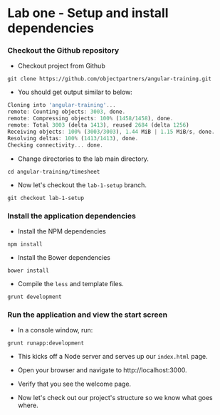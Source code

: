 # Lab one - Setup and install dependencies

### Checkout the Github repository

- Checkout project from Github

```
git clone https://github.com/objectpartners/angular-training.git
```

- You should get output similar to below:

```javascript
Cloning into 'angular-training'...
remote: Counting objects: 3003, done.
remote: Compressing objects: 100% (1458/1458), done.
remote: Total 3003 (delta 1413), reused 2684 (delta 1256)
Receiving objects: 100% (3003/3003), 1.44 MiB | 1.15 MiB/s, done.
Resolving deltas: 100% (1413/1413), done.
Checking connectivity... done.
```

- Change directories to the lab main directory.

```
cd angular-training/timesheet
```

- Now let's checkout the `lab-1-setup` branch.

```
git checkout lab-1-setup
```

### Install the application dependencies

- Install the NPM dependencies

```
npm install
```

- Install the Bower dependencies

```
bower install
```
- Compile the `less` and template files.

```
grunt development
```

### Run the application and view the start screen

- In a console window, run:

```
grunt runapp:development
```

- This kicks off a Node server and serves up our `index.html` page.

- Open your browser and navigate to http://localhost:3000.

- Verify that you see the welcome page.

- Now let's check out our project's structure so we know what goes where.
